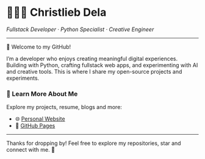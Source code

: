 <h1 align="left">👨🏻‍💻 Christlieb Dela</h1>
<p align="left">
  <i>Fullstack Developer · Python Specialist · Creative Engineer</i>
</p>

---

🚀 Welcome to my GitHub!

I’m a developer who enjoys creating meaningful digital experiences. Building with Python, crafting fullstack web apps, and experimenting with AI and creative tools. This is where I share my open-source projects and experiments.

### 🔗 Learn More About Me

Explore my projects, resume, blogs and more:
- 🌐 [Personal Website](https://christlieb-dela.vercel.app)
- 📂 [GitHub Pages](https://christliebdela.github.io/my_website/)

---

Thanks for dropping by! Feel free to explore my repositories, star and connect with me. 🫶
